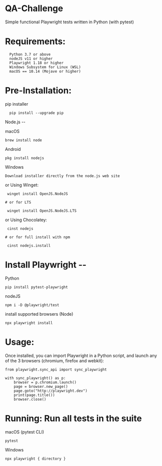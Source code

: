 # QA-Challenge

Simple functional  Playwright tests written in Python (with pytest) 

# Requirements:

      Python 3.7 or above 
      nodeJS v11 or higher
      Playwright 1.18 or higher 
      Windows Subsystem for Linux (WSL)
      macOS == 10.14 (Mojave or higher)


# Pre-Installation:

  pip installer
  
      pip install --upgrade pip
  
  Node.js --
   
   macOS
   
    brew install node

   Android 
   
    pkg install nodejs

   Windows
   
    Download installer directly from the node.js web site
     
   or Using Winget:
   
     winget install OpenJS.NodeJS
     
    # or for LTS
    
     winget install OpenJS.NodeJS.LTS

   or Using Chocolatey:
   
     cinst nodejs
     
    # or for full install with npm
    
     cinst nodejs.install

# Install Playwright --
   Python
    
    pip install pytest-playwright
    

   nodeJS
    
    npm i -D @playwright/test
    
   install supported browsers (Node)
   
    npx playwright install

# Usage: 
Once installed, you can import Playwright in a Python script, and launch any of the 3 browsers (chromium, firefox and webkit):

    from playwright.sync_api import sync_playwright

    with sync_playwright() as p:
        browser = p.chromium.launch()
        page = browser.new_page()
        page.goto("http://playwright.dev")
        print(page.title())
        browser.close()

# Running: Run all tests in the suite

   macOS (pytest CLI)
   
    pytest
 
   Windows
   
    npx playwright { directory }
